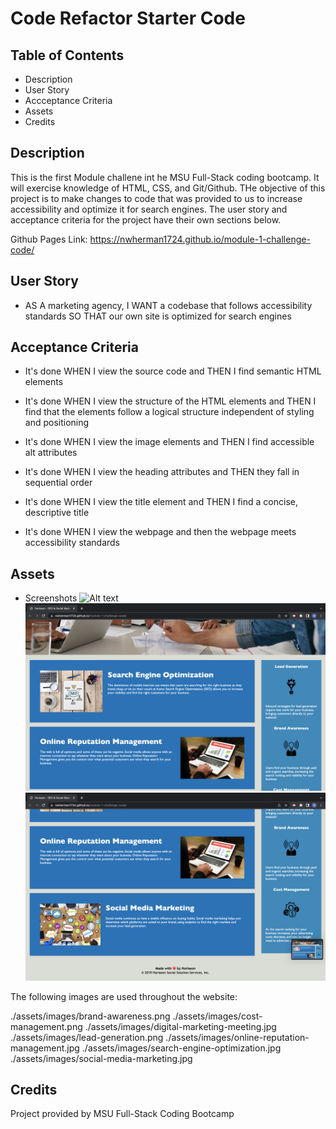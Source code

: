 # Code Refactor Starter Code

## Table of Contents

- Description
- User Story
- Accceptance Criteria
- Assets
- Credits

## Description

This is the first Module challene int he MSU Full-Stack coding bootcamp. It will exercise knowledge of HTML, CSS, and Git/Github. THe objective of this project is to make changes to code that was provided to us to increase accessibility and optimize it for search engines. The user story and acceptance criteria for the project have their own sections below.

Github Pages Link: https://nwherman1724.github.io/module-1-challenge-code/

## User Story

* AS A marketing agency, I WANT a codebase that follows accessibility standards SO THAT our own site is optimized for search engines

## Acceptance Criteria

* It's done WHEN I view the source code and THEN I find semantic HTML elements

* It's done WHEN I view the structure of the HTML elements and THEN I find that the elements 
follow a logical structure independent of styling and positioning 

* It's done WHEN I view the image elements and THEN I find accessible alt attributes

* It's done WHEN I view the heading attributes and THEN they fall in sequential order

* It's done WHEN I view the title element and THEN I find a concise, descriptive title

* It's done WHEN I view the webpage and then the webpage meets accessibility standards

## Assets

- Screenshots
![Alt text](assets/images/screenshot-1.png)
![Alt text](assets/images/screenshot-2.png)
![Alt text](assets/images/screenshot-3.png)

The following images are used throughout the website:

./assets/images/brand-awareness.png
./assets/images/cost-management.png
./assets/images/digital-marketing-meeting.jpg
./assets/images/lead-generation.png
./assets/images/online-reputation-management.jpg
./assets/images/search-engine-optimization.jpg
./assets/images/social-media-marketing.jpg

## Credits

Project provided by MSU Full-Stack Coding Bootcamp